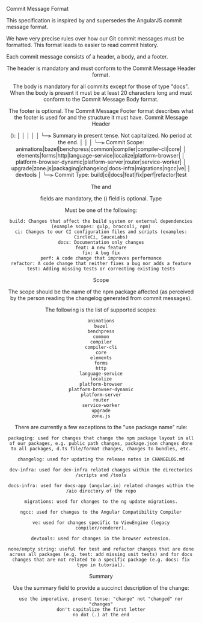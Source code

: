 Commit Message Format

This specification is inspired by and supersedes the AngularJS commit message format.

We have very precise rules over how our Git commit messages must be formatted. This format leads to easier to read commit history.

Each commit message consists of a header, a body, and a footer.

<header>
<BLANK LINE>
<body>
<BLANK LINE>
<footer>

The header is mandatory and must conform to the Commit Message Header format.

The body is mandatory for all commits except for those of type "docs". When the body is present it must be at least 20 characters long and must conform to the Commit Message Body format.

The footer is optional. The Commit Message Footer format describes what the footer is used for and the structure it must have.
Commit Message Header

<type>(<scope>): <short summary>
  │       │             │
  │       │             └─⫸ Summary in present tense. Not capitalized. No period at the end.
  │       │
  │       └─⫸ Commit Scope: animations|bazel|benchpress|common|compiler|compiler-cli|core|
  │                          elements|forms|http|language-service|localize|platform-browser|
  │                          platform-browser-dynamic|platform-server|router|service-worker|
  │                          upgrade|zone.js|packaging|changelog|docs-infra|migrations|ngcc|ve|
  │                          devtools
  │
  └─⫸ Commit Type: build|ci|docs|feat|fix|perf|refactor|test

The <type> and <summary> fields are mandatory, the (<scope>) field is optional.
Type

Must be one of the following:

    build: Changes that affect the build system or external dependencies (example scopes: gulp, broccoli, npm)
    ci: Changes to our CI configuration files and scripts (examples: CircleCi, SauceLabs)
    docs: Documentation only changes
    feat: A new feature
    fix: A bug fix
    perf: A code change that improves performance
    refactor: A code change that neither fixes a bug nor adds a feature
    test: Adding missing tests or correcting existing tests

Scope

The scope should be the name of the npm package affected (as perceived by the person reading the changelog generated from commit messages).

The following is the list of supported scopes:

    animations
    bazel
    benchpress
    common
    compiler
    compiler-cli
    core
    elements
    forms
    http
    language-service
    localize
    platform-browser
    platform-browser-dynamic
    platform-server
    router
    service-worker
    upgrade
    zone.js

There are currently a few exceptions to the "use package name" rule:

    packaging: used for changes that change the npm package layout in all of our packages, e.g. public path changes, package.json changes done to all packages, d.ts file/format changes, changes to bundles, etc.

    changelog: used for updating the release notes in CHANGELOG.md

    dev-infra: used for dev-infra related changes within the directories /scripts and /tools

    docs-infra: used for docs-app (angular.io) related changes within the /aio directory of the repo

    migrations: used for changes to the ng update migrations.

    ngcc: used for changes to the Angular Compatibility Compiler

    ve: used for changes specific to ViewEngine (legacy compiler/renderer).

    devtools: used for changes in the browser extension.

    none/empty string: useful for test and refactor changes that are done across all packages (e.g. test: add missing unit tests) and for docs changes that are not related to a specific package (e.g. docs: fix typo in tutorial).

Summary

Use the summary field to provide a succinct description of the change:

    use the imperative, present tense: "change" not "changed" nor "changes"
    don't capitalize the first letter
    no dot (.) at the end
